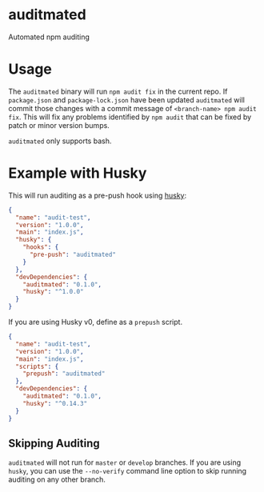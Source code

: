 # auditmated
Automated npm auditing

# Usage

The `auditmated` binary will run `npm audit fix` in the current repo. If `package.json` and `package-lock.json` have been updated `auditmated` will commit those changes
with a commit message of `<branch-name> npm audit fix`. This will fix any problems identified by `npm audit` that can be fixed by patch or minor version bumps.

`auditmated` only supports bash.

# Example with Husky

This will run auditing as a pre-push hook using [husky](https://www.npmjs.com/package/husky):

```json
{
  "name": "audit-test",
  "version": "1.0.0",
  "main": "index.js",
  "husky": {
    "hooks": {
      "pre-push": "auditmated"
    }
  },
  "devDependencies": {
    "auditmated": "0.1.0",
    "husky": "^1.0.0"
  }
}
```

If you are using Husky v0, define as a `prepush` script.

```json
{
  "name": "audit-test",
  "version": "1.0.0",
  "main": "index.js",
  "scripts": {
    "prepush": "auditmated"
  },
  "devDependencies": {
    "auditmated": "0.1.0",
    "husky": "^0.14.3"
  }
}
```

## Skipping Auditing

`auditmated` will not run for `master` or `develop` branches. If you are using `husky`, you can use the `--no-verify` command line option to skip running auditing on any other branch.
